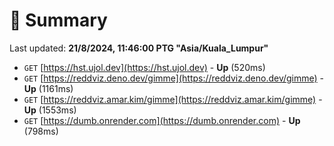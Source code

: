 # 📖 Summary
Last updated: **21/8/2024, 11:46:00 PTG "Asia/Kuala_Lumpur"**

- `GET` [https://hst.ujol.dev](https://hst.ujol.dev) - **Up** (520ms)
- `GET` [https://reddviz.deno.dev/gimme](https://reddviz.deno.dev/gimme) - **Up** (1161ms)
- `GET` [https://reddviz.amar.kim/gimme](https://reddviz.amar.kim/gimme) - **Up** (1553ms)
- `GET` [https://dumb.onrender.com](https://dumb.onrender.com) - **Up** (798ms)
